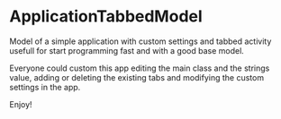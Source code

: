 # ApplicationTabbedModel
Model of a simple application with custom settings and tabbed activity usefull for start programming fast and with a good base model.

Everyone could custom this app editing the main class and the strings value, adding or deleting the existing tabs and modifying 
the custom settings in the app.

Enjoy!
